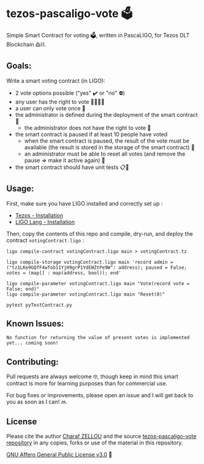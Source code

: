 # tezos-pascaligo-vote 🗳️
Simple Smart Contract for voting 🗳️, written in PascaLIGO, for Tezos DLT Blockchain ߷⛓️.

## Goals:
Write a smart voting contract (in LIGO):
+ 2 vote options possible ("yes" ✔️ or "no" ⛔)
+ any user has the right to vote 👩‍👩‍👧‍👦
+ a user can only vote once 📌
+ the administrator is defined during the deployment of the smart contract 🤴
    + the administrator does not have the right to vote 🙅
+ the smart contract is paused if at least 10 people have voted
    + when the smart contract is paused, the result of the vote must be available (the result is stored in the storage of the smart contract) 💾
    + an administrator must be able to reset all votes (and remove the pause => make it active again) 🔁
+ the smart contract should have unit tests 📋🧪

## Usage:
First, make sure you have LIGO installed and correctly set up :
+ [Tezos - Installation](https://tezos.gitlab.io/introduction/howtoget.html#build-from-sources)
+ [LIGO Lang - Installation](https://ligolang.org/docs/intro/installation/)

Then, copy the contents of this repo and compile, dry-run, and deploy the contract `votingContract.ligo` :
```
ligo compile-contract votingContract.ligo main > votingContract.tz
```
```
ligo compile-storage votingContract.ligo main 'record admin = ("tz1LKe9GQfF4wfob11YjH9grP1YdEWZtPe9W": address); paused = False; votes = (map[] : map(address, bool)); end'
```
```
ligo compile-parameter votingContract.ligo main "Vote(record vote = False; end)" 
ligo compile-parameter votingContract.ligo main "Reset(0)"
```
```
pytest pyTestContract.py
```

## Known Issues:
```
No function for returning the value of present votes is implemented yet... coming soon!
```

## Contributing:
Pull requests are always welcome 🤓, though keep in mind this smart contract is more for learning purposes than for commercial use.

For bug fixes or improvements, please open an issue and I will get back to you as soon as I can! 🔜

## License
Please cite the author [Charaf ZELLOU](https://linkedin.com/in/charafzellou/) and the source [tezos-pascaligo-vote repository](https://github.com/charafzellou/tezos-pascaligo-vote) in any copies, forks or use of the material in this repository.

[GNU Affero General Public License v3.0](https://choosealicense.com/licenses/agpl-3.0/) 🥐